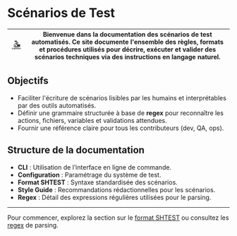 
# Scénarios de Test

| <img src="assets/logo.png" alt="KnightBatch" width="120" style="border-radius: 15px;"/> | Bienvenue dans la documentation des scénarios de test automatisés. Ce site documente l'ensemble des règles, formats et procédures utilisés pour décrire, exécuter et valider des scénarios techniques via des instructions en langage naturel. |
| :--: | --- |

## Objectifs

- Faciliter l'écriture de scénarios lisibles par les humains et interprétables par des outils automatisés.
- Définir une grammaire structurée à base de **regex** pour reconnaître les actions, fichiers, variables et validations attendues.
- Fournir une référence claire pour tous les contributeurs (dev, QA, ops).

## Structure de la documentation

- **CLI** : Utilisation de l’interface en ligne de commande.
- **Configuration** : Paramétrage du système de test.
- **Format SHTEST** : Syntaxe standardisée des scénarios.
- **Style Guide** : Recommandations rédactionnelles pour les scénarios.
- **Regex** : Détail des expressions régulières utilisées pour le parsing.

---

Pour commencer, explorez la section sur le [format SHTEST](shtest_format.md) ou consultez les [regex](regex_documentation.md) de parsing.
